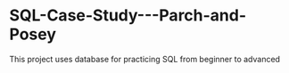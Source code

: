 # SQL-Case-Study---Parch-and-Posey
This project uses database for practicing SQL from beginner to advanced
